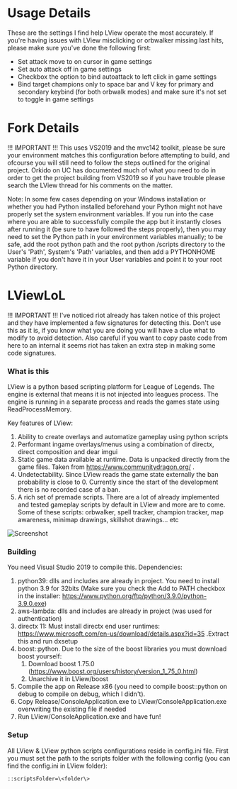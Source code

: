 # Usage Details
These are the settings I find help LView operate the most accurately. If you're having issues with LView misclicking or orbwalker missing last hits, please make sure you've done the following first:
- Set attack move to on cursor in game settings
- Set auto attack off in game settings
- Checkbox the option to bind autoattack to left click in game settings
- Bind target champions only to space bar and V key for primary and secondary keybind (for both orbwalk modes) and make sure it's not set to toggle in game settings

# Fork Details
!!! IMPORTANT !!! This uses VS2019 and the mvc142 toolkit, please be sure your environment matches this configuration before attempting to build, and ofcourse you will still need to follow the steps outlined for the original project. Orkido on UC has documented much of what you need to do in order to get the project building from VS2019 so if you have trouble please search the LView thread for his comments on the matter.

Note:  In some few cases depending on your Windows installation or whether you had Python installed beforehand your Python might not have properly set the system environment variables. If you run into the case where you are able to successfully compile the app but it instantly closes after running it (be sure to have followed the steps properly), then you may need to set the Python path in your environment variables manually; to be safe, add the root python path and the root python /scripts directory to the User's 'Path', System's 'Path' variables, and then add a PYTHONHOME variable if you don't have it in your User variables and point it to your root Python directory.

# LViewLoL
!!! IMPORTANT !!! I've noticed riot already has taken notice of this project and they have implemented a few signatures for detecting this. Don't use this as it is, if you know what you are doing you will have a clue what to modify to avoid detection. Also careful if you want to copy paste code from here to an internal it seems riot has taken an extra step in making some code signatures.

### What is this
LView is a python based scripting platform for League of Legends. The engine is external that means it is not injected into leagues process. The engine is running in a separate process and reads the games state using ReadProcessMemory.

Key features of LView:
  1. Ability to create overlays and automatize gameplay using python scripts
  2. Performant ingame overlays/menus using a combination of directx, direct composition and dear imgui 
  3. Static game data available at runtime. Data is unpacked directly from the game files. Taken from https://www.communitydragon.org/ .
  4. Undetectability. Since LView reads the game state externally the ban probability is close to 0. Currently since the start of the development there is no recorded case of a ban.
  5. A rich set of premade scripts. There are a lot of already implemented and tested gameplay scripts by default in LView and more are to come. Some of these scripts: orbwalker, spell tracker, champion tracker, map awareness, minimap drawings, skillshot drawings... etc 
 
![Screenshot](https://i.imgur.com/IK9SxKd.png)

### Building

You need Visual Studio 2019 to compile this.
Dependencies:
  1. python39: dlls and includes are already in project. You need to install python 3.9 for 32bits (Make sure you check the Add to PATH checkbox in the installer: https://www.python.org/ftp/python/3.9.0/python-3.9.0.exe)
  3. aws-lambda: dlls and includes are already in project (was used for authentication)
  3. directx 11: Must install directx end user runtimes: https://www.microsoft.com/en-us/download/details.aspx?id=35 .Extract this and run dxsetup
  4. boost::python. Due to the size of the boost libraries you must download boost yourself:
      1. Download boost 1.75.0 (https://www.boost.org/users/history/version_1_75_0.html)
      2. Unarchive it in LView/boost
  5. Compile the app on Release x86 (you need to compile boost::python on debug to compile on debug, which I didn't).
  6. Copy Release/ConsoleApplication.exe to LView/ConsoleApplication.exe overwriting the existing file if needed
  7. Run LView/ConsoleApplication.exe and have fun!
 ### Setup
 All LView & LView python scripts configurations reside in config.ini file. First you must set the path to the scripts folder with the following config (you can find the config.ini in LView folder):
 
  `::scriptsFolder=\<folder\>`

